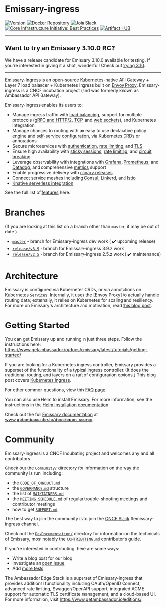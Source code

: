 Emissary-ingress
================

<!-- [![Alt Text][image-url]][link-url] -->
[![Version][badge-version-img]][badge-version-link]
[![Docker Repository][badge-docker-img]][badge-docker-link]
[![Join Slack][badge-slack-img]][badge-slack-link]
[![Core Infrastructure Initiative: Best Practices][badge-cii-img]][badge-cii-link]
[![Artifact HUB][badge-artifacthub-img]][badge-artifacthub-link]

[badge-version-img]: https://img.shields.io/docker/v/emissaryingress/emissary?sort=semver
[badge-version-link]: https://github.com/emissary-ingress/emissary/releases
[badge-docker-img]: https://img.shields.io/docker/pulls/emissaryingress/emissary
[badge-docker-link]: https://hub.docker.com/r/emissaryingress/emissary
[badge-slack-img]: https://img.shields.io/badge/slack-join-orange.svg
[badge-slack-link]: https://communityinviter.com/apps/cloud-native/cncf
[badge-cii-img]: https://bestpractices.coreinfrastructure.org/projects/1852/badge
[badge-cii-link]: https://bestpractices.coreinfrastructure.org/projects/1852
[badge-artifacthub-img]: https://img.shields.io/endpoint?url=https://artifacthub.io/badge/repository/emissary-ingress
[badge-artifacthub-link]: https://artifacthub.io/packages/helm/datawire/emissary-ingress

<!-- Links are (mostly) at the end of this document, for legibility. -->

---

## Want to try an Emissary 3.10.0 RC?

We have a release candidate for Emissary 3.10.0 available for testing. If you're interested in giving it a shot, wonderful! Check out [trying 3.10].

[trying 3.10]: https://github.com/emissary-ingress/emissary/tree/master/TRY-3.10.md

---

[Emissary-Ingress](https://www.getambassador.io/docs/open-source) is an open-source Kubernetes-native API Gateway +
Layer 7 load balancer + Kubernetes Ingress built on [Envoy Proxy](https://www.envoyproxy.io).
Emissary-ingress is a CNCF incubation project (and was formerly known as Ambassador API Gateway).

Emissary-ingress enables its users to:
* Manage ingress traffic with [load balancing], support for multiple protocols ([gRPC and HTTP/2], [TCP], and [web sockets]), and Kubernetes integration
* Manage changes to routing with an easy to use declarative policy engine and [self-service configuration], via Kubernetes [CRDs] or annotations
* Secure microservices with [authentication], [rate limiting], and [TLS]
* Ensure high availability with [sticky sessions], [rate limiting], and [circuit breaking]
* Leverage observability with integrations with [Grafana], [Prometheus], and [Datadog], and comprehensive [metrics] support
* Enable progressive delivery with [canary releases]
* Connect service meshes including [Consul], [Linkerd], and [Istio]
* [Knative serverless integration]

See the full list of [features](https://www.getambassador.io/docs/emissary) here.

Branches
========

(If you are looking at this list on a branch other than `master`, it
may be out of date.)

- [`master`](https://github.com/emissary-ingress/emissary/tree/master) - branch for Emissary-ingress dev work ( :heavy_check_mark: upcoming release)
- [`release/v3.9`](https://github.com/emissary-ingress/emissary/tree/release/v3.9) - branch for Emissary-ingress 3.9.z work
- [`release/v2.5`](https://github.com/emissary-ingress/emissary/tree/release/v2.5) - branch for Emissary-ingress 2.5.z work ( :heavy_check_mark: maintenance)

Architecture
============

Emissary is configured via Kubernetes CRDs, or via annotations on Kubernetes `Service`s. Internally,
it uses the [Envoy Proxy] to actually handle routing data; externally, it relies on Kubernetes for
scaling and resiliency. For more on Emissary's architecture and motivation, read [this blog post](https://blog.getambassador.io/building-ambassador-an-open-source-api-gateway-on-kubernetes-and-envoy-ed01ed520844).

Getting Started
===============

You can get Emissary up and running in just three steps. Follow the instructions here: https://www.getambassador.io/docs/emissary/latest/tutorials/getting-started/

If you are looking for a Kubernetes ingress controller, Emissary provides a superset of the functionality of a typical ingress controller. (It does the traditional routing, and layers on a raft of configuration options.) This blog post covers [Kubernetes ingress](https://blog.getambassador.io/kubernetes-ingress-nodeport-load-balancers-and-ingress-controllers-6e29f1c44f2d).

For other common questions, view this [FAQ page](https://www.getambassador.io/docs/emissary/latest/about/faq/).

You can also use Helm to install Emissary. For more information, see the instructions in the [Helm installation documentation](https://www.getambassador.io/docs/emissary/latest/topics/install/helm/)

Check out the full [Emissary
documentation](https://www.getambassador.io/docs/emissary/) at
www.getambassador.io/docs/open-source.

Community
=========

Emissary-ingress is a CNCF Incubating project and welcomes any and all
contributors.

Check out the [`Community/`](Community/) directory for information on
the way the community is run, including:

 - the [`CODE_OF_CONDUCT.md`](Community/CODE_OF_CONDUCT.md)
 - the [`GOVERNANCE.md`](Community/GOVERNANCE.md) structure
 - the list of [`MAINTAINERS.md`](Community/MAINTAINERS.md)
 - the [`MEETING_SCHEDULE.md`](Community/MEETING_SCHEDULE.md) of
   regular trouble-shooting meetings and contributor meetings
 - how to get [`SUPPORT.md`](Community/SUPPORT.md).

The best way to join the community is to join the [CNCF Slack](https://communityinviter.com/apps/cloud-native/cncf)
#emissary-ingress channel.

Check out the [`DevDocumentation/`](DevDocumentation/) directory for
information on the technicals of Emissary, most notably the
[`CONTRIBUTING.md`](DevDocumentation/CONTRIBUTING.md) contributor's guide.

If you're interested in contributing, here are some ways:
* Write a blog post for [our blog](https://blog.getambassador.io)
* Investigate an [open issue](https://github.com/emissary-ingress/emissary/issues)
* Add [more tests](https://github.com/emissary-ingress/emissary/tree/master/ambassador/tests)

The Ambassador Edge Stack is a superset of Emissary-ingress that provides additional functionality including OAuth/OpenID Connect, advanced rate limiting, Swagger/OpenAPI support, integrated ACME support for automatic TLS certificate management, and a cloud-based UI. For more information, visit https://www.getambassador.io/editions/.

<!-- Please keep this list sorted. -->
[authentication]: https://www.getambassador.io/docs/emissary/latest/topics/running/services/auth-service/
[canary releases]: https://www.getambassador.io/docs/emissary/latest/topics/using/canary/
[circuit breaking]: https://www.getambassador.io/docs/emissary/latest/topics/using/circuit-breakers/
[Consul]: https://www.getambassador.io/docs/emissary/latest/howtos/consul/
[CRDs]: https://kubernetes.io/docs/concepts/extend-kubernetes/api-extension/custom-resources/
[Datadog]: https://www.getambassador.io/docs/emissary/latest/topics/running/statistics/#datadog
[Grafana]: https://www.getambassador.io/docs/emissary/latest/topics/running/statistics/#grafana
[gRPC and HTTP/2]: https://www.getambassador.io/docs/emissary/latest/howtos/grpc/
[Istio]: https://www.getambassador.io/docs/emissary/latest/howtos/istio/
[Knative serverless integration]: https://www.getambassador.io/docs/emissary/latest/howtos/knative/
[Linkerd]: https://www.getambassador.io/docs/emissary/latest/howtos/linkerd2/
[load balancing]: https://www.getambassador.io/docs/emissary/latest/topics/running/load-balancer/
[metrics]: https://www.getambassador.io/docs/emissary/latest/topics/running/statistics/
[Prometheus]: https://www.getambassador.io/docs/emissary/latest/topics/running/statistics/#prometheus
[rate limiting]: https://www.getambassador.io/docs/emissary/latest/topics/running/services/rate-limit-service/
[self-service configuration]: https://www.getambassador.io/docs/emissary/latest/topics/using/mappings/
[sticky sessions]: https://www.getambassador.io/docs/emissary/latest/topics/running/load-balancer/#sticky-sessions--session-affinity
[TCP]: https://www.getambassador.io/docs/emissary/latest/topics/using/tcpmappings/
[TLS]: https://www.getambassador.io/docs/emissary/latest/howtos/tls-termination/
[web sockets]: https://www.getambassador.io/docs/emissary/latest/topics/using/tcpmappings/
